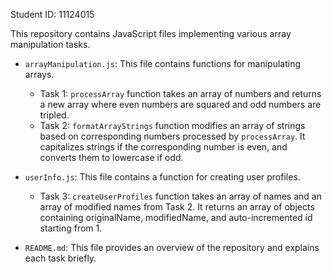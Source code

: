 Student ID: 11124015

This repository contains JavaScript files implementing various array manipulation tasks.

- `arrayManipulation.js`: This file contains functions for manipulating arrays.
    - Task 1: `processArray` function takes an array of numbers and returns a new array where even numbers are squared and odd numbers are tripled.
    - Task 2: `formatArrayStrings` function modifies an array of strings based on corresponding numbers processed by `processArray`. It capitalizes strings if the corresponding number is even, and converts them to lowercase if odd.

- `userInfo.js`: This file contains a function for creating user profiles.
    - Task 3: `createUserProfiles` function takes an array of names and an array of modified names from Task 2. It returns an array of objects containing originalName, modifiedName, and auto-incremented id starting from 1.

- `README.md`: This file provides an overview of the repository and explains each task briefly.
